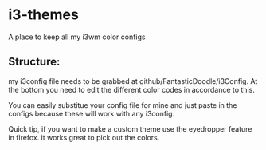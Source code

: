 # i3-themes
A place to keep all my i3wm color configs 

## Structure:

my i3config file needs to be grabbed at github/FantasticDoodle/i3Config. At the bottom you need to edit the different color codes in accordance to this.

You can easily substitue your config file for mine and just paste in the configs because these will work with any i3config.

Quick tip, if you want to make a custom theme use the eyedropper feature in firefox. it works great to pick out the colors.
